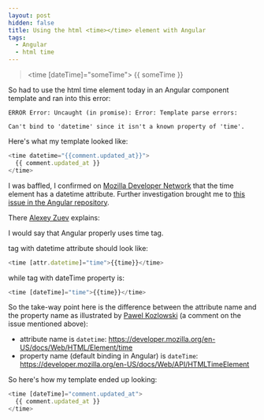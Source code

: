 ```yaml
---
layout: post
hidden: false
title: Using the html <time></time> element with Angular
tags:
  - Angular
  - html time
---
```

> <time \[dateTime]="someTime">
> {{ someTime }}
> </time>

So had to use the html time element today in an Angular component template and ran into this error:

`ERROR Error: Uncaught (in promise): Error: Template parse errors:`

`Can't bind to 'datetime' since it isn't a known property of 'time'.` 

Here's what my template looked like:

```typescript
<time datetime="{{comment.updated_at}}">
  {{ comment.updated_at }}
</time>
```

I was baffled, I confirmed on [Mozilla Developer Network](https://developer.mozilla.org/en-US/docs/Web/HTML/Element/time) that the time element has a datetime attribute. Further investigation brought me to [this issue in the Angular repository](https://github.com/angular/angular/issues/26255).

There [Alexey Zuev](https://twitter.com/yurzui?lang=en) explains:

I would say that Angular properly uses time tag.

<time> tag with datetime attribute should look like:

```typescript
<time [attr.datetime]="time">{{time}}</time>
```

while <time> tag with dateTime property is:

```typescript
<time [dateTime]="time">{{time}}</time>
```

So the take-way point here is the difference between the attribute name and the property name as illustrated by [Pawel Kozlowski](https://twitter.com/pkozlowski_os?lang=en) (a comment on the issue mentioned above):

* attribute name is `datetime`: [https://developer.mozilla.org/en-US/docs/Web/HTML/Element/time
  ](https://developer.mozilla.org/en-US/docs/Web/HTML/Element/time)
* property name (default binding in Angular) is `dateTime`: <https://developer.mozilla.org/en-US/docs/Web/API/HTMLTimeElement>

So here's how my template ended up looking:

```typescript
<time [dateTime]="comment.updated_at">
  {{ comment.updated_at }}
</time>
```
